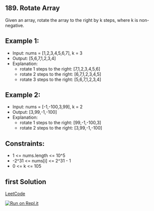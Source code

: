 ## 189. Rotate Array
Given an array, rotate the array to the right by k steps, where k is non-negative.

## Example 1:
- Input: nums = [1,2,3,4,5,6,7], k = 3
- Output: [5,6,7,1,2,3,4]
- Explanation:
  - rotate 1 steps to the right: [7,1,2,3,4,5,6]
  - rotate 2 steps to the right: [6,7,1,2,3,4,5]
  - rotate 3 steps to the right: [5,6,7,1,2,3,4]

## Example 2:
- Input: nums = [-1,-100,3,99], k = 2
- Output: [3,99,-1,-100]
- Explanation: 
  - rotate 1 steps to the right: [99,-1,-100,3]
  - rotate 2 steps to the right: [3,99,-1,-100]

## Constraints:
- 1 <= nums.length <= 10^5
- -2^31 <= nums[i] <= 2^31 - 1
- 0 <= k <= 105

## first Solution
[LeetCode](https://leetcode.com/submissions/detail/707034140/)

[![Run on Repl.it](https://repl.it/badge/github/oscharko/JS-LeetCode-189-Rotate-Array)](https://replit.com/@oscharko/JS-LeetCode-189-Rotate-Array)